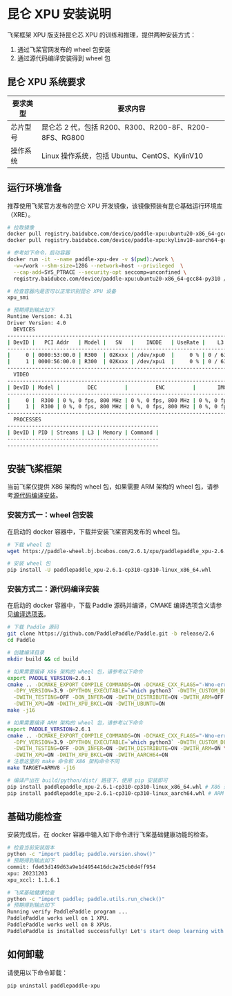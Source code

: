 # 昆仑 XPU 安装说明

飞桨框架 XPU 版支持昆仑芯 XPU 的训练和推理，提供两种安装方式：

1. 通过飞桨官网发布的 wheel 包安装
2. 通过源代码编译安装得到 wheel 包

## 昆仑 XPU 系统要求

| 要求类型 |   要求内容   |
| --------- | -------- |
| 芯片型号 | 昆仑芯 2 代，包括 R200、R300、R200-8F、R200-8FS、RG800 |
| 操作系统 | Linux 操作系统，包括 Ubuntu、CentOS、KylinV10 |

## 运行环境准备

推荐使用飞桨官方发布的昆仑 XPU 开发镜像，该镜像预装有昆仑基础运行环境库（XRE）。

```bash
# 拉取镜像
docker pull registry.baidubce.com/device/paddle-xpu:ubuntu20-x86_64-gcc84-py310 # X86 架构
docker pull registry.baidubce.com/device/paddle-xpu:kylinv10-aarch64-gcc82-py310 # ARM 架构

# 参考如下命令，启动容器
docker run -it --name paddle-xpu-dev -v $(pwd):/work \
  -w=/work --shm-size=128G --network=host --privileged  \
  --cap-add=SYS_PTRACE --security-opt seccomp=unconfined \
  registry.baidubce.com/device/paddle-xpu:ubuntu20-x86_64-gcc84-py310 /bin/bash

# 检查容器内是否可以正常识别昆仑 XPU 设备
xpu_smi

# 预期得到输出如下
Runtime Version: 4.31
Driver Version: 4.0
  DEVICES
-------------------------------------------------------------------------------------------
| DevID |   PCI Addr   | Model |   SN   |    INODE   | UseRate |    L3     |    Memory    |
-------------------------------------------------------------------------------------------
|     0 | 0000:53:00.0 | R300  | 02Kxxx | /dev/xpu0  |     0 % | 0 / 63 MB | 0 / 32768 MB |
|     1 | 0000:56:00.0 | R300  | 02Kxxx | /dev/xpu1  |     0 % | 0 / 63 MB | 0 / 32768 MB |
-------------------------------------------------------------------------------------------
  VIDEO
-----------------------------------------------------------------------------------
| DevID | Model |         DEC         |         ENC         |       IMGPROC       |
-----------------------------------------------------------------------------------
|     0 |  R300 | 0 %, 0 fps, 800 MHz | 0 %, 0 fps, 800 MHz | 0 %, 0 fps, 800 MHz |
|     1 |  R300 | 0 %, 0 fps, 800 MHz | 0 %, 0 fps, 800 MHz | 0 %, 0 fps, 800 MHz |
-----------------------------------------------------------------------------------
  PROCESSES
-------------------------------------------------
| DevID | PID | Streams | L3 | Memory | Command |
-------------------------------------------------
-------------------------------------------------
```

## 安装飞桨框架

当前飞桨仅提供 X86 架构的 wheel 包，如果需要 ARM 架构的 wheel 包，请参考[源代码编译安装](#安装方式二：源代码编译安装)。

### 安装方式一：wheel 包安装

在启动的 docker 容器中，下载并安装飞桨官网发布的 wheel 包。

```bash
# 下载 wheel 包
wget https://paddle-wheel.bj.bcebos.com/2.6.1/xpu/paddlepaddle_xpu-2.6.1-cp310-cp310-linux_x86_64.whl

# 安装 wheel 包
pip install -U paddlepaddle_xpu-2.6.1-cp310-cp310-linux_x86_64.whl
```

### 安装方式二：源代码编译安装

在启动的 docker 容器中，下载 Paddle 源码并编译，CMAKE 编译选项含义请参见[编译选项表](https://www.paddlepaddle.org.cn/documentation/docs/zh/develop/install/Tables.html#Compile)。

```bash
# 下载 Paddle 源码
git clone https://github.com/PaddlePaddle/Paddle.git -b release/2.6
cd Paddle

# 创建编译目录
mkdir build && cd build

# 如果需要编译 X86 架构的 wheel 包，请参考以下命令
export PADDLE_VERSION=2.6.1
cmake .. -DCMAKE_EXPORT_COMPILE_COMMANDS=ON -DCMAKE_CXX_FLAGS="-Wno-error -w" \
  -DPY_VERSION=3.9 -DPYTHON_EXECUTABLE=`which python3` -DWITH_CUSTOM_DEVICE=OFF \
  -DWITH_TESTING=OFF -DON_INFER=ON -DWITH_DISTRIBUTE=ON -DWITH_ARM=OFF \
  -DWITH_XPU=ON -DWITH_XPU_BKCL=ON -DWITH_UBUNTU=ON
make -j16

# 如果需要编译 ARM 架构的 wheel 包，请参考以下命令
export PADDLE_VERSION=2.6.1
cmake .. -DCMAKE_EXPORT_COMPILE_COMMANDS=ON -DCMAKE_CXX_FLAGS="-Wno-error -w" \
  -DPY_VERSION=3.9 -DPYTHON_EXECUTABLE=`which python3` -DWITH_CUSTOM_DEVICE=OFF \
  -DWITH_TESTING=OFF -DON_INFER=ON -DWITH_DISTRIBUTE=ON -DWITH_ARM=ON \
  -DWITH_XPU=ON -DWITH_XPU_BKCL=ON -DWITH_AARCH64=ON
# 注意这里的 make 命令和 X86 架构命令不同
make TARGET=ARMV8 -j16

# 编译产出在 build/python/dist/ 路径下，使用 pip 安装即可
pip install paddlepaddle_xpu-2.6.1-cp310-cp310-linux_x86_64.whl # X86 架构
pip install paddlepaddle_xpu-2.6.1-cp310-cp310-linux_aarch64.whl # ARM 架构
```

## 基础功能检查

安装完成后，在 docker 容器中输入如下命令进行飞桨基础健康功能的检查。

```bash
# 检查当前安装版本
python -c "import paddle; paddle.version.show()"
# 预期得到输出如下
commit: fde63d149d63a9e1d4954416dc2e25cb0d4ff954
xpu: 20231203
xpu_xccl: 1.1.6.1

# 飞桨基础健康检查
python -c "import paddle; paddle.utils.run_check()"
# 预期得到输出如下
Running verify PaddlePaddle program ...
PaddlePaddle works well on 1 XPU.
PaddlePaddle works well on 8 XPUs.
PaddlePaddle is installed successfully! Let's start deep learning with PaddlePaddle now.
```

## 如何卸载

请使用以下命令卸载：

```bash
pip uninstall paddlepaddle-xpu
```
